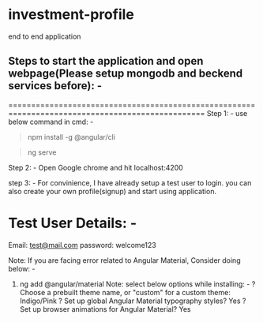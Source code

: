 # investment-profile
end to end application


## Steps to start the application and open webpage(Please setup mongodb and beckend services before): -
=================================================================================================
Step 1: - use below command in cmd: -
> npm install -g @angular/cli
 
> ng serve

Step 2: - Open Google chrome and hit localhost:4200

step 3: - For convinience, I have already setup a test user to login. you can also create your own profile(signup) and start using application.

Test User Details: -
==================

Email: test@mail.com
password: welcome123


Note: If you are facing error related to Angular Material, Consider doing below: -
1. ng add @angular/material
   Note: select below options while installing: -
   ? Choose a prebuilt theme name, or "custom" for a custom theme: Indigo/Pink
   ? Set up global Angular Material typography styles? Yes
   ? Set up browser animations for Angular Material? Yes

 
 
